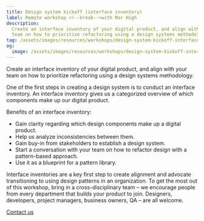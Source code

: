 ```yaml
---
title: Design system kickoff (interface inventory)
label: Remote workshop <!--break-->with Mar High
description:
  Create an interface inventory of your digital product, and align with your
  team on how to prioritize refactoring using a design systems methodology.
tag: /assets/images/resources/workshops/design-system-kickoff-interface-inventory/scissors.svg
og:
  image: /assets/images/resources/workshops/design-system-kickoff-interface-inventory/og-image.png
---
```


Create an interface inventory of your digital product, and align with your team
on how to prioritize refactoring using a design systems methodology.

<!--break-->

One of the first steps in creating a design system is to conduct an interface
inventory. An interface inventory gives us a categorized overview of which
components make up our digital product.

Benefits of an interface inventory:

- Gain clarity regarding which design components make up a digital product.
- Help us analyze inconsistencies between them.
- Gain buy-in from stakeholders to establish a design system.
- Start a conversation with your team on how to refactor design with a
  pattern-based approach.
- Use it as a blueprint for a pattern library.

<!--break-->

Interface inventories are a key first step to create alignment and advocate
transitioning to using design patterns in an organization. To get the most out
of this workshop, bring in a cross-disciplinary team – we encourage people from
every department that builds your product to join. Designers, developers,
project managers, business owners, QA – are all welcome.

<!--break-->

<div layout:class="full" workshop:class="cta">
<CallToAction
  @title="Interested in a design system kickoff?"
  @text="Request a call to learn more about our workshop."
  @label="Get in touch with us"
>
  <a href="/contact/" data-internal button:scope>
    Contact us
  </a>
</CallToAction>
</div>
